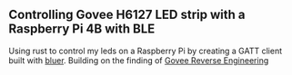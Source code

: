 ## Controlling Govee H6127 LED strip with a Raspberry Pi 4B with BLE

Using rust to control my leds on a Raspberry Pi by creating a GATT client built with [bluer](https://github.com/bluez/bluer).
Building on the finding of [Govee Reverse Engineering](https://github.com/egold555/Govee-Reverse-Engineering/blob/master/Products/H6127.md)
